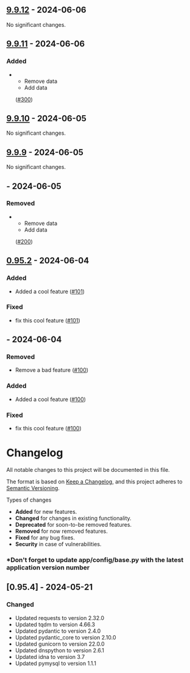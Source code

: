 ## [9.9.12](https://github.com:amirraouf/gh-workflow-changelog-merge/tree/9.9.12) - 2024-06-06


No significant changes.


## [9.9.11](https://github.com:amirraouf/gh-workflow-changelog-merge/tree/9.9.11) - 2024-06-06


### Added

- - Remove data
  - Add data

  ([#300](https://angeiongroup.atlassian.net/browse/SOPS-300))


## [9.9.10](https://github.com:amirraouf/gh-workflow-changelog-merge/tree/9.9.10) - 2024-06-05


No significant changes.


## [9.9.9](https://github.com:amirraouf/gh-workflow-changelog-merge/tree/9.9.9) - 2024-06-05


No significant changes.


## [](https://github.com:amirraouf/gh-workflow-changelog-merge/tree/) - 2024-06-05


### Removed

- - Remove data
  - Add data

  ([#200](https://angeiongroup.atlassian.net/browse/SOPS-200))


## [0.95.2](https://github.com:amirraouf/gh-workflow-changelog-merge/tree/0.95.2) - 2024-06-04


### Added

- Added a cool feature ([#101](https://angeiongroup.atlassian.net/browse/SOPS-101))

### Fixed

- fix this cool feature ([#101](https://angeiongroup.atlassian.net/browse/SOPS-101))


## [](https://github.com:amirraouf/gh-workflow-changelog-merge/tree/) - 2024-06-04


### Removed

- Remove a bad feature ([#100](https://angeiongroup.atlassian.net/browse/SOPS-100))

### Added

- Added a cool feature ([#100](https://angeiongroup.atlassian.net/browse/SOPS-100))

### Fixed

- fix this cool feature ([#100](https://angeiongroup.atlassian.net/browse/SOPS-100))


# Changelog

All notable changes to this project will be documented in this file.

The format is based on [Keep a Changelog](https://keepachangelog.com/en/1.0.0/),
and this project adheres to [Semantic Versioning](https://semver.org/spec/v2.0.0.html).

Types of changes
* **Added** for new features.
* **Changed** for changes in existing functionality.
* **Deprecated** for soon-to-be removed features.
* **Removed** for now removed features.
* **Fixed** for any bug fixes.
* **Security** in case of vulnerabilities.

### *Don't forget to update app/config/base.py with the latest application version number


## [0.95.4] - 2024-05-21
### Changed
- Updated requests to version 2.32.0
- Updated tqdm to version 4.66.3
- Updated pydantic to version 2.4.0
- Updated pydantic_core to version 2.10.0
- Updated gunicorn to version 22.0.0
- Updated dnspython to version 2.6.1
- Updated idna to version 3.7
- Updated pymysql to version 1.1.1

